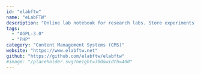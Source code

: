 ```yaml
---
id: "elabftw"
name: "eLabFTW"
description: "Online lab notebook for research labs. Store experiments, use a database to find reagents or protocols, use trusted timestamping to legally timestamp an experiment, export as pdf or zip archive, share with collaborators…."
tags:
  - "AGPL-3.0"
  - "PHP"
category: "Content Management Systems (CMS)"
website: "https://www.elabftw.net"
github: "https://github.com/elabftw/elabftw"
#image: "/placeholder.svg?height=300&width=400"
---
```


